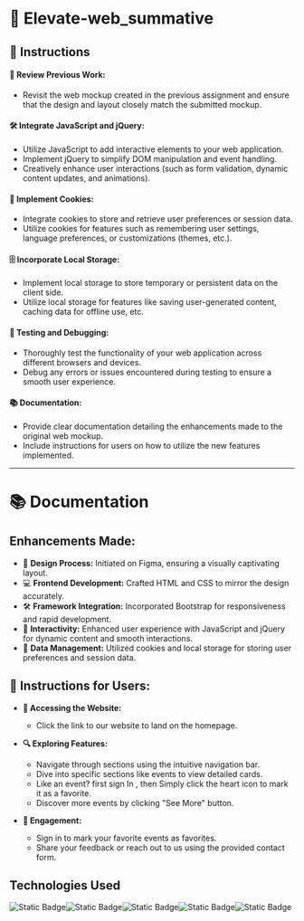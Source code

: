 # 🌟 **Elevate-web_summative**

## 📝 **Instructions**

#### 🔄 **Review Previous Work:**
- Revisit the web mockup created in the previous assignment and ensure that the design and layout closely match the submitted mockup.

#### 🛠️ **Integrate JavaScript and jQuery:**
- Utilize JavaScript to add interactive elements to your web application.
- Implement jQuery to simplify DOM manipulation and event handling.
- Creatively enhance user interactions (such as form validation, dynamic content updates, and animations).

#### 🍪 **Implement Cookies:**
- Integrate cookies to store and retrieve user preferences or session data.
- Utilize cookies for features such as remembering user settings, language preferences, or customizations (themes, etc.).

#### 🗄️ **Incorporate Local Storage:**
- Implement local storage to store temporary or persistent data on the client side.
- Utilize local storage for features like saving user-generated content, caching data for offline use, etc.

#### 🧪 **Testing and Debugging:**
- Thoroughly test the functionality of your web application across different browsers and devices.
- Debug any errors or issues encountered during testing to ensure a smooth user experience.

#### 📚 **Documentation:**
- Provide clear documentation detailing the enhancements made to the original web mockup.
- Include instructions for users on how to utilize the new features implemented.
  
<hr>

# 📚 **Documentation**

## **Enhancements Made:**

- 🎨 **Design Process:** Initiated on Figma, ensuring a visually captivating layout.
- 💻 **Frontend Development:** Crafted HTML and CSS to mirror the design accurately.
- 🛠️ **Framework Integration:** Incorporated Bootstrap for responsiveness and rapid development.
- 🚀 **Interactivity:** Enhanced user experience with JavaScript and jQuery for dynamic content and smooth interactions.
- 🍪 **Data Management:** Utilized cookies and local storage for storing user preferences and session data.

## 📝 **Instructions for Users:**

* **🔗 Accessing the Website:**
   - Click the link to our website to land on the homepage.

* **🔍 Exploring Features:**
   - Navigate through sections using the intuitive navigation bar.
   - Dive into specific sections like events to view detailed cards.
   - Like an event? first sign In , then Simply click the heart icon to mark it as a favorite.
   - Discover more events by clicking "See More" button.

* **🤝 Engagement:**
   - Sign in to mark your favorite events as favorites.
   - Share your feedback or reach out to us using the provided contact form.


## Technologies Used
![Static Badge](https://img.shields.io/badge/Javascript-darkgreen?logo=Javascript)![Static Badge](https://img.shields.io/badge/Bootstrap-violet?logo=Bootstrap)![Static Badge](https://img.shields.io/badge/CSS3-blue?logo=CSS3&logoColor=blue&labelColor=white)![Static Badge](https://img.shields.io/badge/HTML5-orange?logo=HTML5&logoColor=orange&labelColor=white)![Static Badge](https://img.shields.io/badge/SCSS-pink)






